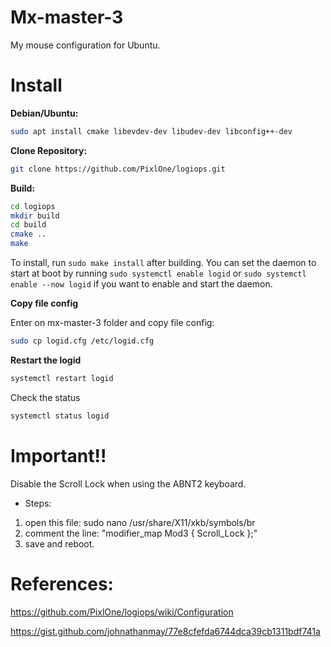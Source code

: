 # Mx-master-3
My mouse configuration for Ubuntu.

# Install

**Debian/Ubuntu:**
```bash
sudo apt install cmake libevdev-dev libudev-dev libconfig++-dev
```

**Clone Repository:**
```bash
git clone https://github.com/PixlOne/logiops.git
```

**Build:**
```bash
cd logiops
mkdir build
cd build
cmake ..
make
```
To install, run `sudo make install` after building. You can set the daemon to start at boot by running `sudo systemctl enable logid` or `sudo systemctl enable --now logid` if you want to enable and start the daemon.

**Copy file config**

Enter on mx-master-3 folder and copy file config:

```bash
sudo cp logid.cfg /etc/logid.cfg
```

**Restart the logid**

```bash
systemctl restart logid
```

Check the status

```bash
systemctl status logid
```

# Important!!
Disable the Scroll Lock when using the ABNT2 keyboard.

* Steps:
1. open this file: sudo nano /usr/share/X11/xkb/symbols/br
2. comment the line: "modifier_map Mod3   { Scroll_Lock };"
3. save and reboot.

# References:
https://github.com/PixlOne/logiops/wiki/Configuration

https://gist.github.com/johnathanmay/77e8cfefda6744dca39cb1311bdf741a
